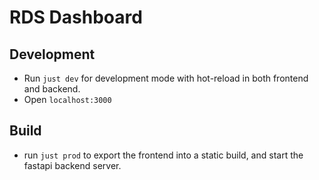 # RDS Dashboard

## Development

- Run `just dev` for development mode with hot-reload in both frontend and backend.
- Open `localhost:3000`

## Build

- run `just prod` to export the frontend into a static build, and start the fastapi backend server.
